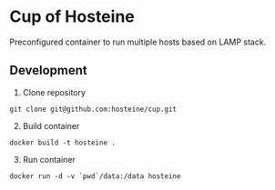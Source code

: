 # Cup of Hosteine
Preconfigured container to run multiple hosts based on LAMP stack.

## Development

1. Clone repository
```
git clone git@github.com:hosteine/cup.git
```

2. Build container
```
docker build -t hosteine .
```

3. Run container
```
docker run -d -v `pwd`/data:/data hosteine
```
